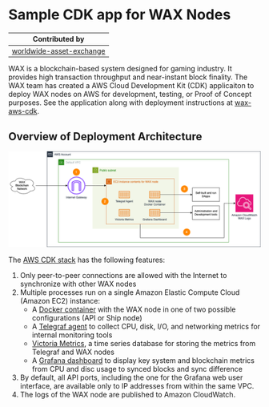 # Sample CDK app for WAX Nodes

| Contributed by |
|:--------------------:|
| [worldwide-asset-exchange](https://github.com/worldwide-asset-exchange/)|

WAX is a blockchain-based system designed for gaming industry. It provides high transaction throughput and near-instant block finality. The WAX team has created a AWS Cloud Development Kit (CDK) applicaiton to deploy WAX nodes on AWS for development, testing, or Proof of Concept purposes. See the application along with deployment instructions at [wax-aws-cdk](https://github.com/worldwide-asset-exchange/wax-aws-cdk). 

## Overview of Deployment Architecture

![Single Nodes Deployment](./doc/assets/Architecture-SingleNode.drawio.png)

The [AWS CDK stack]((https://github.com/worldwide-asset-exchange/wax-aws-cdk)) has the following features:

1. Only peer-to-peer connections are allowed with the Internet to synchronize with other WAX nodes
2. Multiple processes run on a single Amazon Elastic Compute Cloud (Amazon EC2) instance:
   - A [Docker container](https://www.docker.com/resources/what-container/) with the WAX node in one of two possible configurations (API or Ship node)
   - A [Telegraf agent](https://www.influxdata.com/time-series-platform/telegraf/) to collect CPU, disk, I/O, and networking metrics for internal monitoring tools
   - [Victoria Metrics](https://victoriametrics.com/), a time series database for storing the metrics from Telegraf and WAX nodes
   - A [Grafana dashboard](https://grafana.com/) to display key system and blockchain metrics from CPU and disc usage to synced blocks and sync difference
3. By default, all API ports, including the one for the Grafana web user interface, are available only to IP addresses from within the same VPC.
4. The logs of the WAX node are published to Amazon CloudWatch.